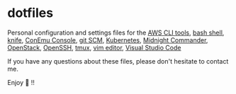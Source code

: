 # dotfiles

Personal configuration and settings files for the [AWS CLI tools](https://aws.amazon.com/cli/), [bash shell](https://www.gnu.org/software/bash/), [knife](https://www.chef.io/), [ConEmu Console](https://conemu.github.io/), [git SCM](https://git-scm.com/), [Kubernetes](https://kubernetes.io/), [Midnight Commander](https://midnight-commander.org/), [OpenStack](https://www.openstack.org/), [OpenSSH](https://www.openssh.com/), [tmux](https://github.com/tmux/tmux/wiki), [vim editor](https://www.vim.org/), [Visual Studio Code](https://code.visualstudio.com/)

If you have any questions about these files, please don't hesitate to contact me.

Enjoy 🤟 !!

